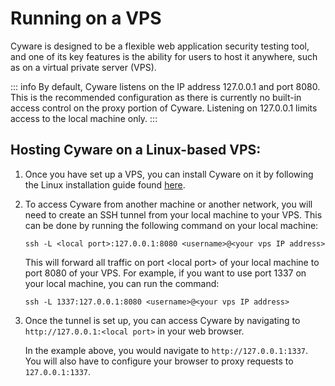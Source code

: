# Running on a VPS

Cyware is designed to be a flexible web application security testing tool, and one of its key features is the ability for users to host it anywhere, such as on a virtual private server (VPS).

::: info
By default, Cyware listens on the IP address 127.0.0.1 and port 8080. This is the recommended configuration as there is currently no built-in access control on the proxy portion of Cyware. Listening on 127.0.0.1 limits access to the local machine only.
:::

## Hosting Cyware on a Linux-based VPS:

1. Once you have set up a VPS, you can install Cyware on it by following the Linux installation guide found [here](./installation.md).

2. To access Cyware from another machine or another network, you will need to create an SSH tunnel from your local machine to your VPS. This can be done by running the following command on your local machine:

   ```
   ssh -L <local port>:127.0.0.1:8080 <username>@<your vps IP address>
   ```

   This will forward all traffic on port &lt;local port&gt; of your local machine to port 8080 of your VPS. For example, if you want to use port 1337 on your local machine, you can run the command:

   ```
   ssh -L 1337:127.0.0.1:8080 <username>@<your vps IP address>
   ```

3. Once the tunnel is set up, you can access Cyware by navigating to `http://127.0.0.1:<local port>` in your web browser.

   In the example above, you would navigate to `http://127.0.0.1:1337`. You will also have to configure your browser to proxy requests to `127.0.0.1:1337`.
